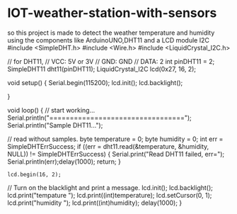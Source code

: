# IOT-weather-station-with-sensors
so this project is made to detect the weather temperature and humidity using the components like ArduinoUNO,DHT11 and a LCD module I2C
#include <SimpleDHT.h>
#include <Wire.h> 
#include <LiquidCrystal_I2C.h>

// for DHT11, 
//      VCC: 5V or 3V
//      GND: GND
//      DATA: 2
int pinDHT11 = 2;
SimpleDHT11 dht11(pinDHT11);
LiquidCrystal_I2C lcd(0x27, 16, 2);

void setup() {
  Serial.begin(115200);
  lcd.init();
  lcd.backlight();

}

void loop() {
  // start working...
  Serial.println("=================================");
  Serial.println("Sample DHT11...");
  
  // read without samples.
  byte temperature = 0;
  byte humidity = 0;
  int err = SimpleDHTErrSuccess;
  if ((err = dht11.read(&temperature, &humidity, NULL)) != SimpleDHTErrSuccess) {
    Serial.print("Read DHT11 failed, err="); Serial.println(err);delay(1000);
    return;
  }
  

    lcd.begin(16, 2);

  // Turn on the blacklight and print a message.
  lcd.init();
  lcd.backlight();
  lcd.print("tempature  "); lcd.print((int)temperature);
  lcd.setCursor(0, 1);
  lcd.print("humidity  ");
  lcd.print((int)humidity);
  delay(1000);
}
